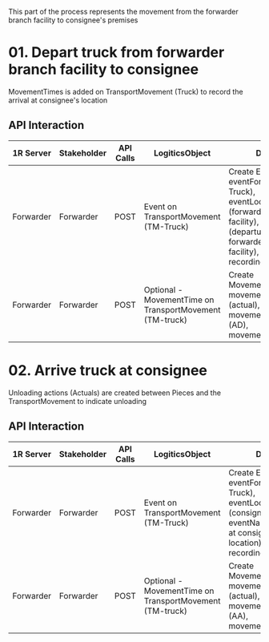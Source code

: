 This part of the process represents the movement from the forwarder branch facility to consignee's premises

# 01. Depart truck from forwarder branch facility to consignee

MovementTimes is added on TransportMovement (Truck) to record the arrival at consignee's location

## API Interaction

| 1R Server | Stakeholder | API Calls | LogiticsObject | Details |
| --- | --- | --- | --- | --- |
| Forwarder | Forwarder | POST | Event on TransportMovement (TM-Truck) | Create Event: eventFor (TM-Truck), eventLocation (forwarder branch facility), eventName (departure from forwarder branch facility), eventDate, recordingActor |
| Forwarder | Forwarder | POST | Optional - MovementTime on TransportMovement (TM-truck) | Create MovementTime: movementTimeType (actual), movementMilestone (AD), movementTimestamp |

# 02. Arrive truck at consignee

Unloading actions (Actuals) are created between Pieces and the TransportMovement to indicate unloading

## API Interaction

| 1R Server | Stakeholder | API Calls | LogiticsObject | Details |
| --- | --- | --- | --- | --- |
| Forwarder | Forwarder | POST | Event on TransportMovement (TM-Truck) | Create Event: eventFor (TM-Truck), eventLocation (consignee location), eventName (Arrival at consignee location), eventDate, recordingActor |
| Forwarder | Forwarder | POST | Optional - MovementTime on TransportMovement (TM-truck) | Create MovementTime: movementTimeType (actual), movementMilestone (AA), movementTimestamp |
